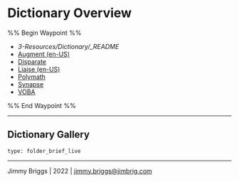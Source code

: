 # Dictionary Overview

%% Begin Waypoint %%

* *3-Resources/Dictionary/_README*
* [Augment (en-US)](Augment%20%28en-US%29.md)
* [Disparate](Disparate.md)
* [Liaise (en-US)](Liaise%20%28en-US%29.md)
* [Polymath](Polymath.md)
* [Synapse](Synapse.md)
* [VOBA](VOBA.md)

%% End Waypoint %%

---

## Dictionary Gallery

````ccard
type: folder_brief_live
````

---

Jimmy Briggs | 2022 | <jimmy.briggs@jimbrig.com>

